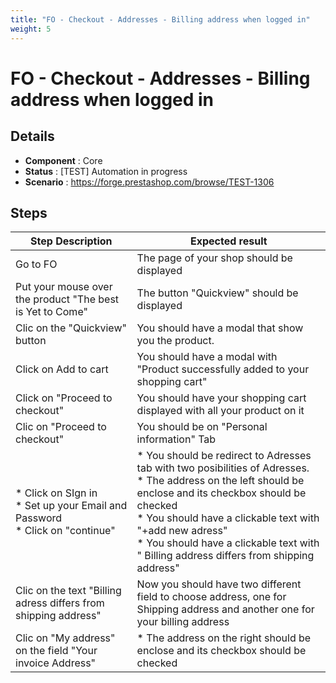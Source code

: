 ```yaml
---
title: "FO - Checkout - Addresses - Billing address when logged in"
weight: 5
---
```


# FO - Checkout - Addresses - Billing address when logged in
## Details
* **Component** : Core
* **Status** : [TEST] Automation in progress
* **Scenario** : https://forge.prestashop.com/browse/TEST-1306

## Steps
| Step Description | Expected result |
| ----- | ----- |
| Go to FO | The page of your shop should be displayed |
| Put your mouse over the product "The best is Yet to Come" | The button "Quickview" should be displayed |
| Clic on the "Quickview" button | You should have a modal that show you the product. |
| Click on Add to cart | You should have a modal with "Product successfully added to your shopping cart" |
| Click on "Proceed to checkout" | You should have your shopping cart displayed with all your product on it |
| Clic on "Proceed to checkout" | You should be on "Personal information" Tab |
| * Click on SIgn in <br> * Set up your Email and Password <br> * Click on "continue" | * You should be redirect to Adresses tab with two posibilities of Adresses.<br> * The address on the left should be enclose and its checkbox should be checked <br> * You should have a clickable text with "+add new adress" <br> * You should have a clickable text with " Billing address differs from shipping address" |
| Clic on the text "Billing adress differs from shipping address" | Now you should have two different field to choose address, one for Shipping address and another one for your billing address |
| Clic on "My address" on the field "Your invoice Address" | * The address on the right should be enclose and its checkbox should be checked |
